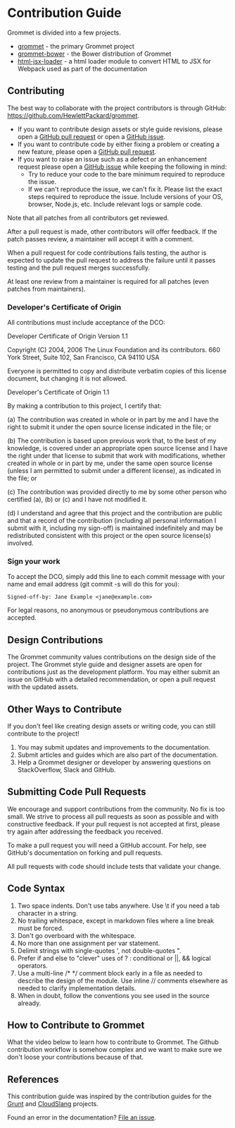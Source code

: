 Contribution Guide
==================

Grommet is divided into a few projects.

-   [grommet](https://github.com/HewlettPackard/grommet) - the primary
    Grommet project
-   [grommet-bower](https://github.com/HewlettPackard/grommet-bower) -
    the Bower distribution of Grommet
-   [html-jsx-loader](https://github.com/HewlettPackard/html-jsx-loader) -
    a html loader module to convert HTML to JSX for Webpack used as part
    of the documentation

Contributing
------------

The best way to collaborate with the project contributors is through
GitHub: <https://github.com/HewlettPackard/grommet>.

-   If you want to contribute design assets or style guide revisions,
    please open a [GitHub pull
    request](https://github.com/HewlettPackard/grommet/pulls) or open a
    [GitHub issue](https://github.com/HewlettPackard/grommet/issues).
-   If you want to contribute code by either fixing a problem or
    creating a new feature, please open a [GitHub pull
    request](https://github.com/HewlettPackard/grommet/pulls).
-   If you want to raise an issue such as a defect or an enhancement
    request please open a [GitHub
    issue](https://github.com/HewlettPackard/grommet/issues) while
    keeping the following in mind:
    -   Try to reduce your code to the bare minimum required to
        reproduce the issue.
    -   If we can't reproduce the issue, we can't fix it. Please list
        the exact steps required to reproduce the issue. Include
        versions of your OS, browser, Node.js, etc. Include relevant
        logs or sample code.

Note that all patches from all contributors get reviewed.

After a pull request is made, other contributors will offer feedback. If
the patch passes review, a maintainer will accept it with a comment.

When a pull request for code contributions fails testing, the author is
expected to update the pull request to address the failure until it
passes testing and the pull request merges successfully.

At least one review from a maintainer is required for all patches (even
patches from maintainers).

### Developer's Certificate of Origin

All contributions must include acceptance of the DCO:

Developer Certificate of Origin Version 1.1

Copyright (C) 2004, 2006 The Linux Foundation and its contributors. 660
York Street, Suite 102, San Francisco, CA 94110 USA

Everyone is permitted to copy and distribute verbatim copies of this
license document, but changing it is not allowed.

Developer's Certificate of Origin 1.1

By making a contribution to this project, I certify that:

\(a) The contribution was created in whole or in part by me and I have
the right to submit it under the open source license indicated in the
file; or

\(b) The contribution is based upon previous work that, to the best of my
knowledge, is covered under an appropriate open source license and I
have the right under that license to submit that work with
modifications, whether created in whole or in part by me, under the same
open source license (unless I am permitted to submit under a different
license), as indicated in the file; or

\(c) The contribution was provided directly to me by some other person
who certified (a), (b) or (c) and I have not modified it.

\(d) I understand and agree that this project and the contribution are
public and that a record of the contribution (including all personal
information I submit with it, including my sign-off) is maintained
indefinitely and may be redistributed consistent with this project or
the open source license(s) involved.

### Sign your work

To accept the DCO, simply add this line to each commit message with your
name and email address (git commit -s will do this for you):

    Signed-off-by: Jane Example <jane@example.com>

For legal reasons, no anonymous or pseudonymous contributions are
accepted.

Design Contributions
--------------------

The Grommet community values contributions on the design side of the
project. The Grommet style guide and designer assets are open for
contributions just as the development platform. You may either submit an
issue on GitHub with a detailed recommendation, or open a pull request
with the updated assets.

Other Ways to Contribute
------------------------

If you don't feel like creating design assets or writing code, you can
still contribute to the project!

1.  You may submit updates and improvements to the documentation.
2.  Submit articles and guides which are also part of the documentation.
3.  Help a Grommet designer or developer by answering questions on
    StackOverflow, Slack and GitHub.

Submitting Code Pull Requests
-----------------------------

We encourage and support contributions from the community. No fix is too
small. We strive to process all pull requests as soon as possible and
with constructive feedback. If your pull request is not accepted at
first, please try again after addressing the feedback you received.

To make a pull request you will need a GitHub account. For help, see
GitHub's documentation on forking and pull requests.

All pull requests with code should include tests that validate your
change.

Code Syntax
-----------

1.  Two space indents. Don't use tabs anywhere. Use \\t if you need a
    tab character in a string.
2.  No trailing whitespace, except in markdown files where a line break
    must be forced.
3.  Don't go overboard with the whitespace.
4.  No more than one assignment per var statement.
5.  Delimit strings with single-quotes ', not double-quotes ".
6.  Prefer if and else to "clever" uses of ? : conditional or ||, &&
    logical operators.
7.  Use a multi-line /\* \*/ comment block early in a file as needed to
    describe the design of the module. Use inline // comments elsewhere
    as needed to clarify implementation details.
8.  When in doubt, follow the conventions you see used in the
    source already.

How to Contribute to Grommet
----------------------------

What the video below to learn how to contribute to Grommet. The Github
contribution workflow is somehow complex and we want to make sure we
don't loose your contributions because of that.

References
----------

This contribution guide was inspired by the contribution guides for the
[Grunt](http://gruntjs.com/contributing) and
[CloudSlang](http://www.cloudslang.io/#/docs#contributing-code)
projects.

Found an error in the documentation? [File an
issue](https://github.com/HewlettPackard/grommet/issues).
